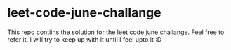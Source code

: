 # leet-code-june-challange
This repo contiins the solution for the leet code june challange. Feel free to refer it.
I will try to keep up with it until I feel upto it :D
